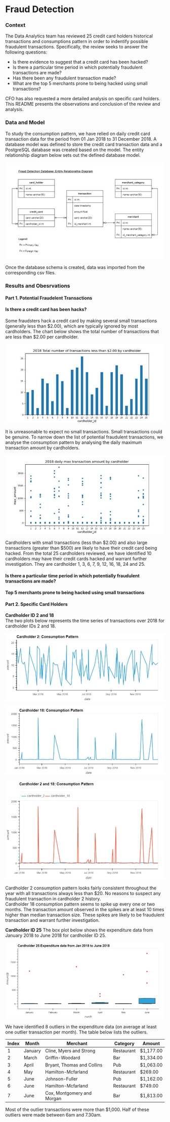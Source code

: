 # Fraud Detection

### Context
The Data Analytics team has reviewed 25 credit card holders historical transactions and consumptions pattern in order to indentify possible fraudulent transactions. Specifically, the review seeks to answer the following questions:
*  Is there evidence to suggest that a credit card has been hacked?
*  Is there a particular time period in which potentially fraudulent transactions are made?
*  Has there been any fraudulent transaction made?
*  What are the top 5 merchants prone to being hacked using small transactions?

CFO has also requested a more detailed analysis on specific card holders. This README presents the observations and conclusion of the review and analysis. 

### Data and Model
To study the consumption pattern, we have relied on daily credit card transaction data for the period from 01 Jan 2018 to 31 December 2018. A database model was defined to store the credit card transaction data and a PostgreSQL database was created based on the model. The entity relationship diagram below sets out the defined database model.

![](./Diagram/ERD_Fraud_Detection.jpg)

Once the database schema is created, data was imported from the corresponding csv files. 

### Results and Obesrvations
#### Part 1. Potential Fraudelent Transactions
#### Is there a credit card has been hacks?
Some fraudsters hack a credit card by making several small transactions (generally less than $2.00), which are typically ignored by most cardholders. The chart below shows the total number of transactions that are less than $2.00 per cardholder. <br>

![](./Diagram/plot_twoless.jpeg)

It is unreasonable to expect no small transactions. Small transactions could be genuine. To narrow down the list of potential fraudulent transactions, we analyse the consumption pattern by analysing the daily maximum transaction amount by cardholders. 

![](./Diagram/plot_maxtxn.jpeg)

Cardholders with small transactions (less than $2.00) and also large transactions (greater than $500) are likely to have their credit card being hacked. From the total 25 cardholders reviewed, we have identified 10 cardholders may have their credit cards hacked and warrant further investigation. They are cardholder 1, 3, 6, 7, 9, 12, 16, 18, 24 and 25.

#### Is there a particular time period in which potentially fraudulent transactions are made?


#### Top 5 merchants prone to being hacked using small transactions


#### Part 2. Specific Card Holders
**Cardholder ID 2 and 18** <br>
The two plots below represents the time series of transactions over 2018 for cardholder IDs 2 and 18.

![](./Diagram/Plot_Cardholder_2.png)

![](./Diagram/Plot_Cardholder_18.png)

![](./Diagram/Plot_Combined.png)

Cardholder 2 consumption pattern looks fairly consistent throughout the year with all transactions always less than $20. No reasons to suspect any fraudulent transaction in cardholder 2 history. <br> 
Cardholder 18 consumption pattern seems to spike up every one or two months. The transaction amount observed in the spikes are at least 10 times higher than median transaction size. These spikes are likely to be fraudulent transaction and warrant further investigation. 

**Cardholder ID 25**
The box plot below shows the expenditure data from January 2018 to June 2018 for cardholder ID 25.

![](./Diagram/Boxplot_Cardholder_25.png)

We have identified 8 outliers in the expenditure data (on average at least one outlier transaction per month). The table below lists the outliers. <br>

| Index | Month | Merchant | Category | Amount |
|-------|-------|----------|----------|--------|
|1 | January| Cline, Myers and Strong| Restaurant| $1,177.00|
|2 | March | Griffin-Woodard| Bar| $1,334.00|
|3 | April | Bryant, Thomas and Collins| Pub| $1,063.00|
|4 | May | Hamilton-Mcfarland| Restaurant| $269.00|
|5 | June | Johnson-Fuller| Pub | $1,162.00|
|6 | June | Hamilton-Mcfarland| Restaurant| $749.00|
|7 | June | Cox, Montgomery and Morgan | Bar | $1,813.00|

Most of the outlier transactions were more than $1,000. Half of these outliers were made between 6am and 7.30am.
